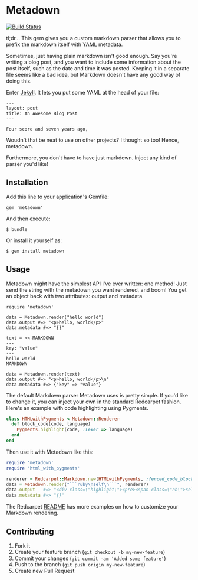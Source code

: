 # Metadown

[![Build Status](https://secure.travis-ci.org/steveklabnik/metadown.png)](http://travis-ci.org/steveklabnik/metadown)

tl;dr... This gem gives you a custom markdown parser that allows you to prefix the
markdown itself with YAML metadata.

Sometimes, just having plain markdown isn't good enough. Say you're writing
a blog post, and you want to include some information about the post itself,
such as the date and time it was posted.  Keeping it in a separate file seems
like a bad idea, but Markdown doesn't have any good way of doing this.

Enter [Jekyll](https://github.com/mojombo/jekyll). It lets you put some YAML
at the head of your file:

    ---
    layout: post
    title: An Awesome Blog Post
    ---
    
    Four score and seven years ago,

Woudn't that be neat to use on other projects? I thought so too! Hence,
metadown.

Furthermore, you don't have to have just markdown. Inject any kind of
parser you'd like!

## Installation

Add this line to your application's Gemfile:

    gem 'metadown'

And then execute:

    $ bundle

Or install it yourself as:

    $ gem install metadown

## Usage

Metadown might have the simplest API I've ever written: one method! Just send
the string with the metadown you want rendered, and boom! You get an object
back with two attributes: output and metadata.

    require 'metadown'
    
    data = Metadown.render("hello world")
    data.output #=> "<p>hello, world</p>"
    data.metadata #=> "{}"
    
    text = <<-MARKDOWN
    ---
    key: "value"
    ---
    hello world
    MARKDOWN
    
    data = Metadown.render(text)
    data.output #=> "<p>hello, world</p>\n"
    data.metadata #=> {"key" => "value"}

The default Markdown parser Metadown uses is pretty simple. If you'd
like to change it, you can inject your own in the standard Redcarpet 
fashion. Here's an example with code highlighting using Pygments.

```ruby
class HTMLwithPygments < Metadown::Renderer
  def block_code(code, language)
    Pygments.highlight(code, :lexer => language)
  end
end
```

Then use it with Metadown like this:

```ruby
require 'metadown'
require 'html_with_pygments'

renderer = Redcarpet::Markdown.new(HTMLwithPygments, :fenced_code_blocks => true)
data = Metadown.render("```ruby\nself\n```", renderer)
data.output   #=> "<div class=\"highlight\"><pre><span class=\"nb\">self</span>\n</pre>\n</div>\n"
data.metadata #=> "{}"
```

The Redcarpet [README](https://github.com/vmg/redcarpet/blob/master/README.markdown)
has more examples on how to customize your Markdown rendering.
    
## Contributing

1. Fork it
2. Create your feature branch (`git checkout -b my-new-feature`)
3. Commit your changes (`git commit -am 'Added some feature'`)
4. Push to the branch (`git push origin my-new-feature`)
5. Create new Pull Request
